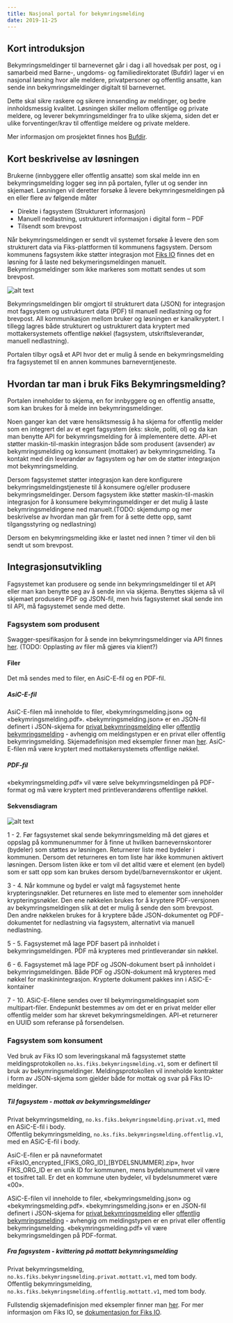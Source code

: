 ```yaml
---
title: Nasjonal portal for bekymringsmelding
date: 2019-11-25 
---
```


## Kort introduksjon

Bekymringsmeldinger til barnevernet går i dag i all hovedsak per post, og i samarbeid med Barne-, ungdoms- og familiedirektoratet (Bufdir) lager vi en nasjonal løsning hvor alle meldere, privatpersoner og offentlig ansatte, kan sende inn bekymringsmeldinger digitalt til barnevernet. 

Dette skal sikre raskere og sikrere innsending av meldinger, og bedre innholdsmessig kvalitet. Løsningen skiller mellom offentlige og private meldere, og leverer bekymringsmeldinger fra to ulike skjema, siden det er ulike forventinger/krav til offentlige meldere og private meldere.

Mer informasjon om prosjektet finnes hos [Bufdir](https://bufdir.no/prosjekter/digibarnevern/leveransene).

## Kort beskrivelse av løsningen

Brukerne (innbyggere eller offentlig ansatte) som skal melde inn en bekymringsmelding logger seg inn på portalen, fyller ut og sender inn skjemaet. Løsningen vil deretter forsøke å levere bekymringesmeldingen på en eller flere av følgende måter

* Direkte i fagsystem (Strukturert informasjon)
* Manuell nedlastning, ustrukturert informasjon i digital form – PDF
* Tilsendt som brevpost

Når bekymringsmeldingen er sendt vil systemet forsøke å levere den som strukturert data via Fiks-plattformen til kommunens fagsystem. Dersom kommunens fagsystem ikke støtter integrasjon mot [Fiks IO](https://ks-no.github.io/fiks-platform/tjenester/fiksio) finnes det en løsning for å laste ned bekymeringsmeldingen manuelt. Bekymringsmeldinger som ikke markeres som mottatt sendes ut som brevpost.


![alt text](https://ks-no.github.io/images/Bekymringsmelding_3.png "Overordnet designløsning")

Bekymringsmeldingen blir omgjort til strukturert data (JSON) for integrasjon mot fagsystem og ustrukturert data (PDF) til manuell nedlastning og for brevpost. All kommunikasjon mellom bruker og løsningen er kanalkryptert. I tillegg lagres både strukturert og ustrukturert data kryptert med mottakersystemets offentlige nøkkel (fagsystem, utskriftsleverandør, manuell nedlastning).  

Portalen tilbyr også et API hvor det er mulig å sende en bekymringsmelding fra fagsystemet til en annen kommunes barneverntjeneste.

## Hvordan tar man i bruk Fiks Bekymringsmelding?
Portalen inneholder to skjema, en for innbyggere og en offentlig ansatte, som kan brukes for å melde inn bekymringsmeldinger.

Noen ganger kan det være hensiktsmessig å ha skjema for offentlig melder som en integrert del av et eget fagsystem (eks: skole, politi, ol) og da kan man benytte API for bekymringsmelding for å implementere dette. API-et støtter maskin-til-maskin integrasjon både som produsent (avsender) av bekymringsmelding og konsument (mottaker) av bekymringsmelding. Ta kontakt med din leverandør av fagsystem og hør om de støtter integrasjon mot bekymringsmelding. 

Dersom fagsystemet støtter integrasjon kan dere konfigurere bekymringsmeldingstjeneste til å konsumere og/eller produsere bekymringsmeldinger. Dersom fagsystem ikke støtter maskin-til-maskin integrasjon for å konsumere bekymringsmeldinger er det mulig å laste bekymringsmeldingene ned manuelt.(TODO: skjemdump og mer beskrivelse av hvordan man går frem for å sette dette opp, samt tilgangsstyring og nedlastning)

Dersom en bekymringsmelding ikke er lastet ned innen ? timer vil den bli sendt ut som brevpost.

## Integrasjonsutvikling
Fagsystemet kan produsere og sende inn bekymringsmeldinger til et API eller man kan benytte seg av å sende inn via skjema. Benyttes skjema så vil skjemaet produsere PDF og JSON-fil, men hvis fagsystemet skal sende inn til API, må fagsystemet sende med dette.

### Fagsystem som produsent
Swagger-spesifikasjon for å sende inn bekymringsmeldinger via API finnes [her](https://editor.swagger.io/?url=https://ks-no.github.io/api/bekymringsmelding-mottak-fagsystem-api-v1.json). (TODO: Opplasting av filer må gjøres via klient?)

#### Filer
Det må sendes med to filer, en AsiC-E-fil og en PDF-fil.

##### AsiC-E-fil
AsiC-E-filen må inneholde to filer, «bekymringsmelding.json» og «bekymringsmelding.pdf». «bekymringsmelding.json» er en JSON-fil definert i JSON-skjema for [privat bekymringsmelding](https://raw.githubusercontent.com/ks-no/fiks-io-bekymringsmelding-protokoll/master/schema/domain/privat.bekymringsmelding.v1.json) eller [offentlig bekymringsmelding](https://raw.githubusercontent.com/ks-no/fiks-io-bekymringsmelding-protokoll/master/schema/domain/offentlig.bekymringsmelding.v1.json) - avhengig om meldingstypen er en privat eller offentlig bekymringsmelding. Skjemadefinisjon med eksempler finner man [her](https://github.com/ks-no/fiks-io-bekymringsmelding-protokoll). AsiC-E-filen må være kryptert med mottakersystemets offentlige nøkkel.

##### PDF-fil
«bekymringsmelding.pdf» vil være selve bekymringsmeldingen på PDF-format og må være kryptert med printleverandørens offentlige nøkkel.


#### Sekvensdiagram
![alt text](https://ks-no.github.io/images/FagsystemSomProdusentv2.png "Sekvensdiagram")

1 - 2. Før fagsystemet skal sende bekymringsmelding må det gjøres et oppslag på kommunenummer for å finne ut hvilken barnevernskontorer (bydeler) som støttes av løsningen. Returnerer liste med bydeler i kommunen. Dersom det returneres en tom liste har ikke kommunen aktivert løsningen. Dersom listen ikke er tom vil det alltid være et element (en bydel) som er satt opp som kan brukes dersom bydel/barnevernskontor er ukjent.

3 - 4. Når kommune og bydel er valgt må fagsystemet hente krypteringsnøkler. Det returneres en liste med to elementer som inneholder krypteringsnøkler. Den ene nøkkelen brukes for å kryptere PDF-versjonen av bekymringsmeldingen slik at det er mulig å sende den som brevpost. Den andre nøkkelen brukes for å kryptere både JSON-dokumentet og PDF-dokumentet for nedlastning via fagsystem, alternativt via manuell nedlastning.

5 - 5. Fagsystemet må lage PDF basert på innholdet i bekymringsmeldingen. PDF må krypteres med printleverandør sin nøkkel.

6 - 6. Fagsystemet må lage PDF og JSON-dokument bsert på innholdet i bekymringsmeldingen. Både PDF og JSON-dokument må krypteres med nøkkel for maskinintegrasjon. Krypterte dokument pakkes inn i ASiC-E-kontainer

7 - 10. ASiC-E-filene sendes over til bekymringsmeldingsapiet som multipart-filer. Endepunkt bestemmes av om det er en privat melder eller offentlig melder som har skrevet bekymringsmeldingen. API-et returnerer en UUID som referanse på forsendelsen. 

### Fagsystem som konsument
Ved bruk av Fiks IO som leveringskanal må fagsystemet støtte meldingsprotokollen ```no.ks.fiks.bekymringsmelding.v1```, som er definert til bruk av bekymringsmeldinger. Meldingsprotokollen vil inneholde kontrakter i form av JSON-skjema som gjelder både for mottak og svar på Fiks IO-meldinger.

##### Til fagsystem - mottak av bekymringsmeldinger
Privat bekymringsmelding, ```no.ks.fiks.bekymringsmelding.privat.v1```, med en ASiC-E-fil i body.  
Offentlig bekymringsmelding, ```no.ks.fiks.bekymringsmelding.offentlig.v1```, med en ASiC-E-fil i body.

AsiC-E-filen er på navneformatet «FiksIO_encrypted_[FIKS_ORG_ID]_[BYDELSNUMMER].zip», hvor FIKS_ORG_ID er en unik ID for kommunen, mens bydelsnummeret vil være et tosifret tall. Er det en kommune uten bydeler, vil bydelsnummeret være «00».

ASiC-E-filen vil inneholde to filer, «bekymringsmelding.json» og «bekymringsmelding.pdf». «bekymringsmelding.json» er en JSON-fil definert i JSON-skjema for [privat bekymringsmelding](https://raw.githubusercontent.com/ks-no/fiks-io-bekymringsmelding-protokoll/master/schema/domain/privat.bekymringsmelding.v1.json) eller [offentlig bekymringsmelding](https://raw.githubusercontent.com/ks-no/fiks-io-bekymringsmelding-protokoll/master/schema/domain/offentlig.bekymringsmelding.v1.json) - avhengig om meldingstypen er en privat eller offentlig bekymringsmelding. «bekymringsmelding.pdf» vil være bekymringsmeldingen på PDF-format.

##### Fra fagsystem - kvittering på mottatt bekymringsmelding
Privat bekymringsmelding, ```no.ks.fiks.bekymringsmelding.privat.mottatt.v1```, med tom body.\
Offentlig bekymringsmelding, ```no.ks.fiks.bekymringsmelding.offentlig.mottatt.v1```, med tom body.

Fullstendig skjemadefinisjon med eksempler finner man [her](https://github.com/ks-no/fiks-io-bekymringsmelding-protokoll). For mer informasjon om Fiks IO, se [dokumentasjon for Fiks IO](https://ks-no.github.io/fiks-platform/tjenester/fiksio/).
